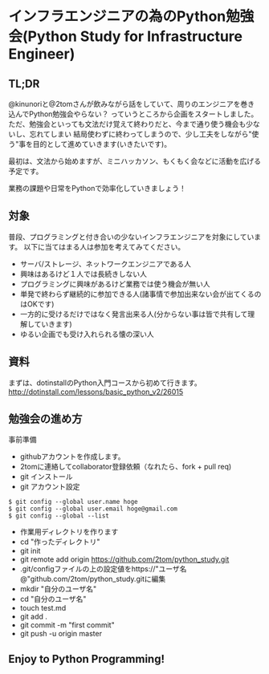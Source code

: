 # インフラエンジニアの為のPython勉強会(Python Study for Infrastructure Engineer)

## TL;DR

@kinunoriと@2tomさんが飲みながら話をしていて、周りのエンジニアを巻き込んでPython勉強会やらない？
っていうところから企画をスタートしました。
ただ、勉強会といっても文法だけ覚えて終わりだと、今まで通り使う機会も少ないし、忘れてしまい
結局使わずに終わってしまうので、少し工夫をしながら"使う"事を目的として進めていきます(いきたいです)。

最初は、文法から始めますが、ミニハッカソン、もくもく会などに活動を広げる予定です。

業務の課題や日常をPythonで効率化していきましょう！

## 対象
普段、プログラミングと付き合いの少ないインフラエンジニアを対象にしています。
以下に当てはまる人は参加を考えてみてください。

- サーバ/ストレージ、ネットワークエンジニアである人
- 興味はあるけど１人では長続きしない人
- プログラミングに興味があるけど業務では使う機会が無い人
- 単発で終わらず継続的に参加できる人(諸事情で参加出来ない会が出てくるのはOKです)
- 一方的に受けるだけではなく発言出来る人(分からない事は皆で共有して理解していきます)
- ゆるい企画でも受け入れられる懐の深い人

## 資料

まずは、dotinstallのPython入門コースから初めて行きます。
http://dotinstall.com/lessons/basic_python_v2/26015

## 勉強会の進め方

事前準備
- githubアカウントを作成します。
- 2tomに連絡してcollaborator登録依頼（なれたら、fork + pull req)
- git インストール
- git アカウント設定
```
$ git config --global user.name hoge
$ git config --global user.email hoge@gmail.com
$ git config --global --list
```
- 作業用ディレクトリを作ります
- cd "作ったディレクトリ"
- git init
- git remote add origin https://github.com/2tom/python_study.git
- .git/configファイルの上の設定値をhttps://"ユーザ名@"github.com/2tom/python_study.gitに編集
- mkdir "自分のユーザ名"
- cd "自分のユーザ名"
- touch test.md
- git add .
- git commit -m "first commit"
- git push -u origin master

## Enjoy to Python Programming!
